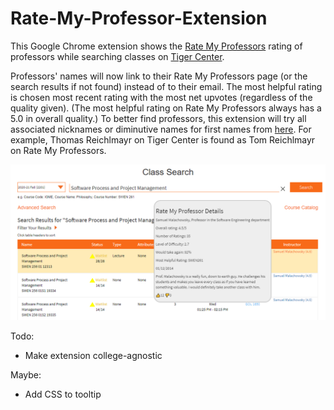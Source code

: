 # Rate-My-Professor-Extension

This Google Chrome extension shows the [Rate My Professors](https://www.ratemyprofessors.com/) rating of professors while searching classes on [Tiger Center](https://tigercenter.rit.edu/tigerCenterApp/api/class-search).

Professors' names will now link to their Rate My Professors page (or the search results if not found) instead of to their email. The most helpful rating is chosen most recent rating with the most net upvotes (regardless of the quality given). (The most helpful rating on Rate My Professors always has a 5.0 in overall quality.) To better find professors, this extension will try all associated nicknames or diminutive names for first names from [here](https://github.com/carltonnorthern/nickname-and-diminutive-names-lookup). For example, Thomas Reichlmayr on Tiger Center is found as Tom Reichlmayr on Rate My Professors.

![Screenshot](images/screenshot.png)

Todo:
- Make extension college-agnostic

Maybe:
- Add CSS to tooltip
